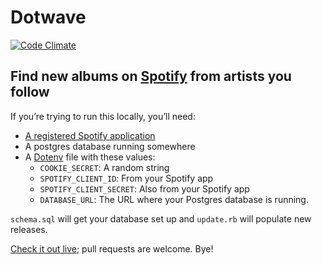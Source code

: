 # Dotwave

[![Code Climate](https://codeclimate.com/github/johnholdun/dotwave/badges/gpa.svg)](https://codeclimate.com/github/johnholdun/dotwave)

## Find new albums on [Spotify][] from artists you follow

If you’re trying to run this locally, you’ll need:

- [A registered Spotify application][Spotify developer]
- A postgres database running somewhere
- A [Dotenv][] file with these values:
  - `COOKIE_SECRET`: A random string
  - `SPOTIFY_CLIENT_ID`: From your Spotify app
  - `SPOTIFY_CLIENT_SECRET`: Also from your Spotify app
  - `DATABASE_URL`: The URL where your Postgres database is running.

`schema.sql` will get your database set up and `update.rb` will populate new
releases.

[Check it out live][live]; pull requests are welcome. Bye!

[Spotify]: https://www.spotify.com/
[Spotify developer]: https://developer.spotify.com/my-applications/
[Dotenv]: https://github.com/bkeepers/dotenv
[live]: http://dotwave.johnholdun.com
